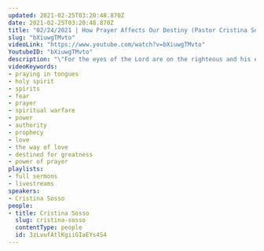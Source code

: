 ```yaml
---
updated: 2021-02-25T03:20:48.870Z
date: 2021-02-25T03:20:48.870Z
title: "02/24/2021 | How Prayer Affects Our Destiny (Pastor Cristina Sosso)"
slug: "bXiuwgTMvto"
videoLink: "https://www.youtube.com/watch?v=bXiuwgTMvto"
YoutubeID: "bXiuwgTMvto"
description: "\"For the eyes of the Lord are on the righteous and his ears are attentive to their prayer\" I Peter 3:12. Our prayers are powerful, which is why we must practice praying in the Spirit on all occassions. This sermon was delivered by Pastor Cristina Sosso at Freedom Fellowship Church International on February 24, 2021.\n"
videoKeywords:
- praying in tongues
- holy spirit
- spirits
- fear
- prayer
- spiritual warfare
- power
- authority
- prophecy
- love
- the way of love
- destined for greatness
- power of prayer
playlists:
- full sermons
- livestreams
speakers:
- Cristina Sosso
people:
- title: Cristina Sosso
  slug: cristina-sosso
  contentType: people
  id: 3zLvufAtlKgiiGIaEYs4S4
---
```

